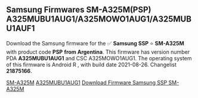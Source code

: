 <h2>Samsung Firmwares SM-A325M(PSP) A325MUBU1AUG1/A325MOWO1AUG1/A325MUBU1AUF1</h2>
Download the Samsung firmware for the ✅ <strong>Samsung SSP </strong> ⭐ <strong>SM-A325M</strong> with product code <strong>PSP</strong> <strong> from Argentina</strong>. This firmware has version number PDA <strong>A325MUBU1AUG1</strong> and CSC A325MOWO1AUG1. The operating system of this firmware is Android R , with build date 2021-08-26. Changelist <strong>21875166</strong>.


[SM-A325M](https://samfirm.shop/samsung/model/SM-A325M)
[A325MUBU1AUG1](https://samfirm.shop/samsung/pda/A325MUBU1AUG1)
[Download Firmware Samsung SSP SM-A325M](https://samfirm.shop/samsung/firmware/452691)
